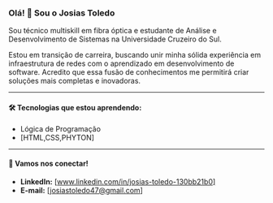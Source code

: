 ### Olá! 👋 Sou o Josias Toledo

Sou técnico multiskill em fibra óptica e estudante de Análise e Desenvolvimento de Sistemas na Universidade Cruzeiro do Sul.

Estou em transição de carreira, buscando unir minha sólida experiência em infraestrutura de redes com o aprendizado em desenvolvimento de software. Acredito que essa fusão de conhecimentos me permitirá criar soluções mais completas e inovadoras.

---

#### 🛠️ Tecnologias que estou aprendendo:

* Lógica de Programação
* [HTML,CSS,PHYTON]

---

#### 🤝 Vamos nos conectar!

* **LinkedIn:** [www.linkedin.com/in/josias-toledo-130bb21b0]
* **E-mail:** [josiastoledo47@gmail.com]
